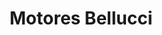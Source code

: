 ---
title: "Motores Bellucci"
url: /ciudad-autonoma-de-buenos-aires/motores-bellucci/
shop: Elektrisch
---